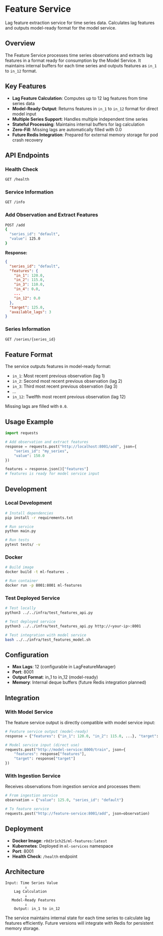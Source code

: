 # Feature Service

Lag feature extraction service for time series data. Calculates lag features and outputs model-ready format for the model service.

## Overview

The Feature Service processes time series observations and extracts lag features in a format ready for consumption by the Model Service. It maintains internal buffers for each time series and outputs features as `in_1` to `in_12` format.

## Key Features

- **Lag Feature Calculation**: Computes up to 12 lag features from time series data
- **Model-Ready Output**: Returns features in `in_1` to `in_12` format for direct model input
- **Multiple Series Support**: Handles multiple independent time series
- **Stateful Processing**: Maintains internal buffers for lag calculation
- **Zero-Fill**: Missing lags are automatically filled with 0.0
- **Future Redis Integration**: Prepared for external memory storage for pod crash recovery

## API Endpoints

### Health Check
```bash
GET /health
```

### Service Information
```bash
GET /info
```

### Add Observation and Extract Features
```bash
POST /add
{
  "series_id": "default",
  "value": 125.0
}
```

**Response:**
```json
{
  "series_id": "default",
  "features": {
    "in_1": 120.0,
    "in_2": 115.0,
    "in_3": 110.0,
    "in_4": 0.0,
    ...
    "in_12": 0.0
  },
  "target": 125.0,
  "available_lags": 3
}
```

### Series Information
```bash
GET /series/{series_id}
```

## Feature Format

The service outputs features in model-ready format:
- `in_1`: Most recent previous observation (lag 1)
- `in_2`: Second most recent previous observation (lag 2)
- `in_3`: Third most recent previous observation (lag 3)
- ...
- `in_12`: Twelfth most recent previous observation (lag 12)

Missing lags are filled with `0.0`.

## Usage Example

```python
import requests

# Add observation and extract features
response = requests.post("http://localhost:8001/add", json={
    "series_id": "my_series",
    "value": 150.0
})

features = response.json()["features"]
# features is ready for model service input
```

## Development

### Local Development
```bash
# Install dependencies
pip install -r requirements.txt

# Run service
python main.py

# Run tests
pytest tests/ -v
```

### Docker
```bash
# Build image
docker build -t ml-features .

# Run container
docker run -p 8001:8001 ml-features
```

### Test Deployed Service
```bash
# Test locally
python3 ../../infra/test_features_api.py

# Test deployed service
python3 ../../infra/test_features_api.py http://<your-ip>:8001

# Test integration with model service
bash ../../infra/test_features_model.sh
```

## Configuration

- **Max Lags**: 12 (configurable in LagFeatureManager)
- **Port**: 8001
- **Output Format**: in_1 to in_12 (model-ready)
- **Memory**: Internal deque buffers (future Redis integration planned)

## Integration

### With Model Service
The feature service output is directly compatible with model service input:

```python
# Feature service output (model-ready)
response = {"features": {"in_1": 120.0, "in_2": 115.0, ...}, "target": 125.0}

# Model service input (direct use)
requests.post("http://model-service:8000/train", json={
    "features": response["features"],
    "target": response["target"]
})
```

### With Ingestion Service
Receives observations from ingestion service and processes them:

```python
# From ingestion service
observation = {"value": 125.0, "series_id": "default"}

# To feature service
requests.post("http://feature-service:8001/add", json=observation)
```

## Deployment

- **Docker Image**: `r0d3r1ch25/ml-features:latest`
- **Kubernetes**: Deployed in `ml-services` namespace
- **Port**: 8001
- **Health Check**: `/health` endpoint

## Architecture

```
Input: Time Series Value
         ↓
    Lag Calculation
         ↓
   Model-Ready Features
         ↓
    Output: in_1 to in_12
```

The service maintains internal state for each time series to calculate lag features efficiently. Future versions will integrate with Redis for persistent memory storage.
